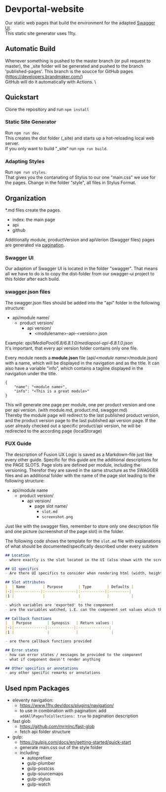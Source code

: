 # Devportal-website

Our static web pages that build the environment for the adapted [Swagger UI](https://github.com/brandmaker/swagger-ui). \
This static site generator uses 11ty. 

## Automatic Build
Whenever something is pushed to the master branch (or pull request to master), the _site folder will be generated and pushed to the branch 'published-pages'. This branch is the soucce for GitHub pages (https://developers.brandmaker.com/) \
GitHub will do it automatically with Actions. \


## Quickstart
Clone the repository and run `npm install`

### Static Site Generator
Run `npm run dev`. \
This creates the dist folder (_site) and starts up a hot-reloading local web server. \
If you only want to build "_site" run `npm run build`.

### Adapting Styles
Run `npm run styles`. \
That gives you the contanating of Stylus to our one "main.css" we use for the pages. Change in the folder "style", all files in Stylus Format.

## Organization
*.md files create the pages. 
- index: the main page
- api
- github

Additionally module, productVersion and apiVerion (Swagger files) pages are generated via [pagination](https://www.11ty.dev/docs/pagination/).

### Swagger UI
Our adaption of Swagger UI is located in the folder "swagger". That means all we have to do is to copy the dist-folder from our swagger-ui project to this folder after each build.

### swagger.json files
The swagger.json files should be added into the "api" folder in the following structure: 
- api/module name/
    - product version/
        - api version/
            - \<modulename>-api-\<version>.json

Example: _api/MediaPool/6.8/6.8.1.0/mediapool-api-6.8.1.0.json_ \
It's important, that every api version folder contains only one file.

Every module needs a **module.json** file (api/_\<module name>_/module.json) with a name, which will be displayed in the navigation and as the title. It can also have a variable "info", which contains a tagline displayed in the navigation under the title.
```
{
    "name": "<module name>",
    "info": "<This is a great module>"
}
```

This will generate one page per module, one per product version and one per api version. (with module.md, product.md, swagger.md) \
Thereby the module page will redirect to the last published product version, and the product version page to the last published api version page. If the user already checked out a specific product/api version, he will be redirected to the according page (localStorage)

### FUX Guide
The description of Fusion UX Logic is saved as a Markdown-file just like every other guide. Specific for this guide are the additional descriptions for the PAGE SLOTS. Page slots are defined per module, including the versioning. Therefor they are saved in the same structure as the SWAGGER files and an additional folder with the name of the page slot leading to the following structure:
- api/module name
  - product version/
    - api version/
      - page slot name/
        - `slot.md`
        - `screenshot.png`

Just like with the swagger files, remember to store only one description file and one picture (screenshot of the page slot) in the folder.

The following code shows the template for the `slot.md` file with explanations of what should be documented/specifically described under every subitem
``` md
## Location
- where exactly is the slot located in the UI (also shown with the screenshot)

## UI specifics
- Are there UI specifics to consider when rendering html (width, heights, fonts, colors, events, resize, …)

## Slot attributes
|  | Name        | Purpose       | Type       | Defaults |
|-:|------------|:--------------|:-----------|:---------|
|1 |             |               |            |          |

- which variables are 'exported' to the component
- are the variables watched, i.E. can the component set values which then will be picked up by the caller again?

## Callback functions
|  | Purpose       | Synopsis   | Return values |
|-:|--------------|:-----------|:--------------|
|1 |               |            |               |

- are there callback functions provided

## Error states
- how can error states / messages be provided to the component
- what if component doesn't render anything

## Other specifics or annotations
- any other specific remarks or annotations

```

## Used npm Packages
- eleventy navigation: 
    - https://www.11ty.dev/docs/plugins/navigation/
    - to use in combination with pagination: add `addAllPagesToCollections: true` to pagination description
- fast glob 
    - https://github.com/mrmlnc/fast-glob
    - fetch api folder structure
- gulp:
    - https://gulpjs.com/docs/en/getting-started/quick-start
    - generate main.css out of the style folder
    - including:
        - autoprefixer
        - gulp-plumber
        - gulp-postcss
        - gulp-sourcemaps
        - gulp-stylus
        - gulp-watch

 
